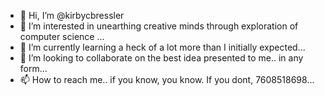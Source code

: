 - 👋 Hi, I’m @kirbycbressler
- 👀 I’m interested in unearthing creative minds through exploration of computer science ...
- 🌱 I’m currently learning a heck of a lot more than I initially expected...
- 💞️ I’m looking to collaborate on the best idea presented to me.. in any form...
- 📫 How to reach me.. if you know, you know. If you dont, 7608518698...

<!---
kirbycbressler/kirbycbressler is a ✨ special ✨ repository because its `README.md` (this file) appears on your GitHub profile.
You can click the Preview link to take a look at your changes.
--->
